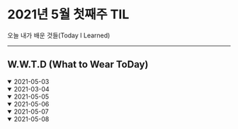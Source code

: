 # 2021년 5월 첫째주 TIL
오늘 내가 배운 것들(Today I Learned)

---------------------------------------
## W.W.T.D (What to Wear ToDay)


<details open>
<summary>2021-05-03</summary>

</details>

<details open>
<summary>2021-03-04</summary>

</details>

<details open>
<summary>2021-05-05</summary>


</details>

<details open>
<summary>2021-05-06</summary>

</details>


<details open>
<summary>2021-05-07</summary>


</details>

<details open>
<summary>2021-05-08</summary>


</details>
